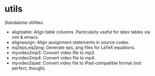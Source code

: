 utils
=====

Standalone utilities.

* aligntable:    Align table columns. Particularly useful for latex tables via vim & emacs.
* alignassign:   Align assignment statements in source codes.
* eq2eps,eq2png: Generate eps, png files for LaTeX equations.
* myvideo2mp3:   Convert video file to mp3.
* myvideo2mp4:   Convert video file to mp4.
* myvideo2ipad:  Convert video file to iPad-compatible format (not perfect, though).


